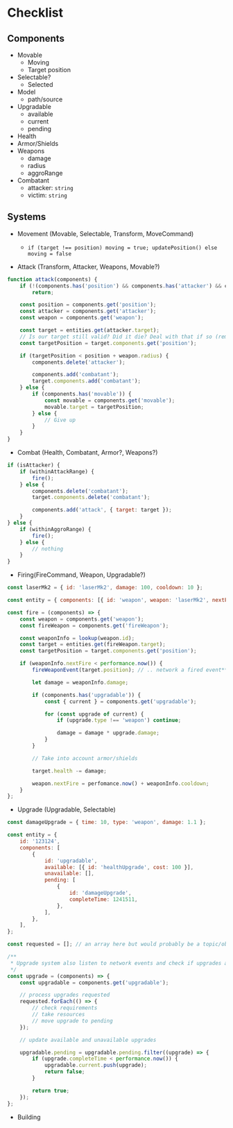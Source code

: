 # Checklist

## Components

- Movable
  - Moving
  - Target position
- Selectable?
  - Selected
- Model
  - path/source
- Upgradable
  - available
  - current
  - pending
- Health
- Armor/Shields
- Weapons
  - damage
  - radius
  - aggroRange
- Combatant
  - attacker: `string`
  - victim: `string`

## Systems

- Movement (Movable, Selectable, Transform, MoveCommand)

  - `if (target !== position) moving = true; updatePosition() else moving = false`

- Attack (Transform, Attacker, Weapons, Movable?)

```javascript
function attack(components) {
	if (!(components.has('position') && components.has('attacker') && components.has('weapons')))
		return;

	const position = components.get('position');
	const attacker = components.get('attacker');
	const weapon = components.get('weapon');

	const target = entities.get(attacker.target);
	// Is our target still valid? Did it die? Deal with that if so (remove attacker, etc.)
	const targetPosition = target.components.get('position');

	if (targetPosition < position + weapon.radius) {
		components.delete('attacker');

		components.add('combatant');
		target.components.add('combatant');
	} else {
		if (components.has('movable')) {
			const movable = components.get('movable');
			movable.target = targetPosition;
		} else {
			// Give up
		}
	}
}
```

- Combat (Health, Combatant, Armor?, Weapons?)

```javascript
if (isAttacker) {
	if (withinAttackRange) {
		fire();
	} else {
		components.delete('combatant');
		target.components.delete('combatant');

		components.add('attack', { target: target });
	}
} else {
	if (withinAggroRange) {
		fire();
	} else {
		// nothing
	}
}
```

- Firing(FireCommand, Weapon, Upgradable?)

```javascript
const laserMk2 = { id: 'laserMk2', damage: 100, cooldown: 10 };

const entity = { components: [{ id: 'weapon', weapon: 'laserMk2', nextFire: 0 }] };

const fire = (components) => {
	const weapon = components.get('weapon');
	const fireWeapon = components.get('fireWeapon');

	const weaponInfo = lookup(weapon.id);
	const target = entities.get(fireWeapon.target);
	const targetPosition = target.components.get('position');

	if (weaponInfo.nextFire < performance.now()) {
		fireWeaponEvent(target.position); // .. network a fired event***, or set a boolean ..

		let damage = weaponInfo.damage;

		if (components.has('upgradable')) {
			const { current } = components.get('upgradable');

			for (const upgrade of current) {
				if (upgrade.type !== 'weapon') continue;

				damage = damage * upgrade.damage;
			}
		}

		// Take into account armor/shields

		target.health -= damage;

		weapon.nextFire = perfomance.now() + weaponInfo.cooldown;
	}
};
```

- Upgrade (Upgradable, Selectable)

```javascript
const damageUpgrade = { time: 10, type: 'weapon', damage: 1.1 };

const entity = {
	id: '123124',
	components: [
		{
			id: 'upgradable',
			available: [{ id: 'healthUpgrade', cost: 100 }],
			unavailable: [],
			pending: [
				{
					id: 'damageUpgrade',
					completeTime: 1241511,
				},
			],
		},
	],
};

const requested = []; // an array here but would probably be a topic/observable

/**
 * Upgrade system also listen to network events and check if upgrades are valid
 */
const upgrade = (components) => {
	const upgradable = components.get('upgradable');

	// process upgrades requested
	requested.forEach(() => {
		// check requirements
		// take resources
		// move upgrade to pending
	});

	// update available and unavailable upgrades

	upgradable.pending = upgradable.pending.filter((upgrade) => {
		if (upgrade.completeTime < performance.now()) {
			upgradable.current.push(upgrade);
			return false;
		}

		return true;
	});
};
```

- Building
